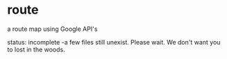 # route
a route map using Google API's

status: incomplete
-a few files still unexist.
Please wait. We don't want you to lost in the woods. 
